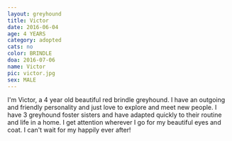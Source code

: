```yaml
---
layout: greyhound
title: Victor
date: 2016-06-04
age: 4 YEARS
category: adopted
cats: no
color: BRINDLE
doa: 2016-07-06
name: Victor
pic: victor.jpg
sex: MALE
---
```


I'm Victor, a 4 year old beautiful red brindle greyhound. I have an outgoing and friendly personality and just love to explore and meet new people. I have 3 greyhound foster sisters and have adapted quickly to their routine and life in a home. I get attention wherever I go for my beautiful eyes and coat. I can't wait for my happily ever after!  
